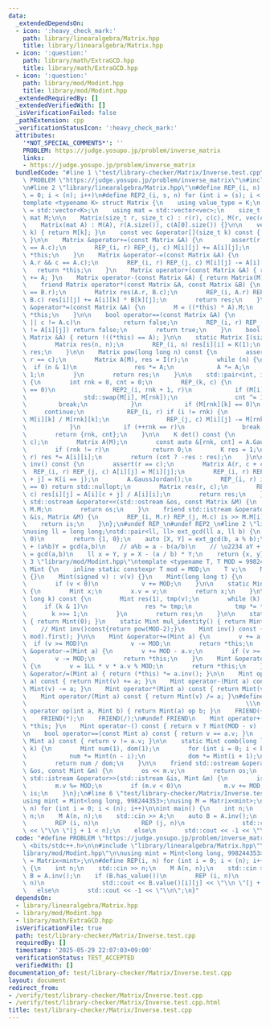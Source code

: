 ```yaml
---
data:
  _extendedDependsOn:
  - icon: ':heavy_check_mark:'
    path: library/linearalgebra/Matrix.hpp
    title: library/linearalgebra/Matrix.hpp
  - icon: ':question:'
    path: library/math/ExtraGCD.hpp
    title: library/math/ExtraGCD.hpp
  - icon: ':question:'
    path: library/mod/Modint.hpp
    title: library/mod/Modint.hpp
  _extendedRequiredBy: []
  _extendedVerifiedWith: []
  _isVerificationFailed: false
  _pathExtension: cpp
  _verificationStatusIcon: ':heavy_check_mark:'
  attributes:
    '*NOT_SPECIAL_COMMENTS*': ''
    PROBLEM: https://judge.yosupo.jp/problem/inverse_matrix
    links:
    - https://judge.yosupo.jp/problem/inverse_matrix
  bundledCode: "#line 1 \"test/library-checker/Matrix/Inverse.test.cpp\"\n#define\
    \ PROBLEM \"https://judge.yosupo.jp/problem/inverse_matrix\"\n#include <bits/stdc++.h>\n\
    \n#line 2 \"library/linearalgebra/Matrix.hpp\"\n#define REP_(i, n) for (int i\
    \ = 0; i < (n); i++)\n#define REP2_(i, s, n) for (int i = (s); i < (n); i++)\n\
    template <typename K> struct Matrix {\n    using value_type = K;\n    using vec\
    \ = std::vector<K>;\n    using mat = std::vector<vec>;\n    size_t r, c;\n   \
    \ mat M;\n\n    Matrix(size_t r, size_t c) : r(r), c(c), M(r, vec(c, K())) {}\n\
    \    Matrix(mat A) : M(A), r(A.size()), c(A[0].size()) {}\n\n    vec &operator[](size_t\
    \ k) { return M[k]; }\n    const vec &operator[](size_t k) const { return M[k];\
    \ }\n\n    Matrix &operator+=(const Matrix &A) {\n        assert(r == A.r && c\
    \ == A.c);\n        REP_(i, r) REP_(j, c) M[i][j] += A[i][j];\n        return\
    \ *this;\n    }\n    Matrix &operator-=(const Matrix &A) {\n        assert(r ==\
    \ A.r && c == A.c);\n        REP_(i, r) REP_(j, c) M[i][j] -= A[i][j];\n     \
    \   return *this;\n    }\n    Matrix operator+(const Matrix &A) { return Matrix(M)\
    \ += A; }\n    Matrix operator-(const Matrix &A) { return Matrix(M) -= A; }\n\n\
    \    friend Matrix operator*(const Matrix &A, const Matrix &B) {\n        assert(A.c\
    \ == B.r);\n        Matrix res(A.r, B.c);\n        REP_(i, A.r) REP_(k, A.c) REP_(j,\
    \ B.c) res[i][j] += A[i][k] * B[k][j];\n        return res;\n    }\n    Matrix\
    \ &operator*=(const Matrix &A) {\n        M = ((*this) * A).M;\n        return\
    \ *this;\n    }\n\n    bool operator==(const Matrix &A) {\n        if (r != A.r\
    \ || c != A.c)\n            return false;\n        REP_(i, r) REP_(j, c) if (M[i][j]\
    \ != A[i][j]) return false;\n        return true;\n    }\n    bool operator!=(const\
    \ Matrix &A) { return !((*this) == A); }\n\n    static Matrix I(size_t n) {\n\
    \        Matrix res(n, n);\n        REP_(i, n) res[i][i] = K(1);\n        return\
    \ res;\n    }\n\n    Matrix pow(long long n) const {\n        assert(n >= 0 &&\
    \ r == c);\n        Matrix A(M), res = I(r);\n        while (n) {\n          \
    \  if (n & 1)\n                res *= A;\n            A *= A;\n            n >>=\
    \ 1;\n        }\n        return res;\n    }\n\n    std::pair<int, int> GaussJordan()\
    \ {\n        int rnk = 0, cnt = 0;\n        REP_(k, c) {\n            if (M[rnk][k]\
    \ == 0)\n                REP2_(i, rnk + 1, r)\n            if (M[i][k] != 0) {\n\
    \                std::swap(M[i], M[rnk]);\n                cnt ^= 1;\n       \
    \         break;\n            }\n            if (M[rnk][k] == 0)\n           \
    \     continue;\n            REP_(i, r) if (i != rnk) {\n                K x =\
    \ M[i][k] / M[rnk][k];\n                REP_(j, c) M[i][j] -= M[rnk][j] * x;\n\
    \            }\n            if (++rnk == r)\n                break;\n        }\n\
    \        return {rnk, cnt};\n    }\n\n    K det() const {\n        assert(r ==\
    \ c);\n        Matrix A(M);\n        const auto &[rnk, cnt] = A.GaussJordan();\n\
    \        if (rnk != r)\n            return 0;\n        K res = 1;\n        REP_(i,\
    \ r) res *= A[i][i];\n        return (cnt ? -res : res);\n    }\n\n    std::optional<Matrix>\
    \ inv() const {\n        assert(r == c);\n        Matrix A(r, c + c);\n      \
    \  REP_(i, r) REP_(j, c) A[i][j] = M[i][j];\n        REP_(i, r) REP_(j, c) A[i][c\
    \ + j] = K(i == j);\n        A.GaussJordan();\n        REP_(i, r) if (A[i][i]\
    \ == 0) return std::nullopt;\n        Matrix res(r, c);\n        REP_(i, r) REP_(j,\
    \ c) res[i][j] = A[i][c + j] / A[i][i];\n        return res;\n    }\n\n    friend\
    \ std::ostream &operator<<(std::ostream &os, const Matrix &M) {\n        os <<\
    \ M.M;\n        return os;\n    }\n    friend std::istream &operator>>(std::istream\
    \ &is, Matrix &M) {\n        REP_(i, M.r) REP_(j, M.c) is >> M.M[i][j];\n    \
    \    return is;\n    }\n};\n#undef REP_\n#undef REP2_\n#line 2 \"library/math/ExtraGCD.hpp\"\
    \nusing ll = long long;\nstd::pair<ll, ll> ext_gcd(ll a, ll b) {\n    if (b ==\
    \ 0)\n        return {1, 0};\n    auto [X, Y] = ext_gcd(b, a % b);\n    // bX\
    \ + (a%b)Y = gcd(a,b)\n    // a%b = a - b(a/b)\n    // \u2234 aY + b(X-(a/b)Y)\
    \ = gcd(a,b)\n    ll x = Y, y = X - (a / b) * Y;\n    return {x, y};\n}\n#line\
    \ 3 \"library/mod/Modint.hpp\"\ntemplate <typename T, T MOD = 998244353> struct\
    \ Mint {\n    inline static constexpr T mod = MOD;\n    T v;\n    Mint() : v(0)\
    \ {}\n    Mint(signed v) : v(v) {}\n    Mint(long long t) {\n        v = t % MOD;\n\
    \        if (v < 0)\n            v += MOD;\n    }\n\n    static Mint raw(int v)\
    \ {\n        Mint x;\n        x.v = v;\n        return x;\n    }\n\n    Mint pow(long\
    \ long k) const {\n        Mint res(1), tmp(v);\n        while (k) {\n       \
    \     if (k & 1)\n                res *= tmp;\n            tmp *= tmp;\n     \
    \       k >>= 1;\n        }\n        return res;\n    }\n\n    static Mint add_identity()\
    \ { return Mint(0); }\n    static Mint mul_identity() { return Mint(1); }\n\n\
    \    // Mint inv()const{return pow(MOD-2);}\n    Mint inv() const { return Mint(ext_gcd(v,\
    \ mod).first); }\n\n    Mint &operator+=(Mint a) {\n        v += a.v;\n      \
    \  if (v >= MOD)\n            v -= MOD;\n        return *this;\n    }\n    Mint\
    \ &operator-=(Mint a) {\n        v += MOD - a.v;\n        if (v >= MOD)\n    \
    \        v -= MOD;\n        return *this;\n    }\n    Mint &operator*=(Mint a)\
    \ {\n        v = 1LL * v * a.v % MOD;\n        return *this;\n    }\n    Mint\
    \ &operator/=(Mint a) { return (*this) *= a.inv(); }\n\n    Mint operator+(Mint\
    \ a) const { return Mint(v) += a; }\n    Mint operator-(Mint a) const { return\
    \ Mint(v) -= a; }\n    Mint operator*(Mint a) const { return Mint(v) *= a; }\n\
    \    Mint operator/(Mint a) const { return Mint(v) /= a; }\n#define FRIEND(op)\
    \                                                             \\\n    friend Mint\
    \ operator op(int a, Mint b) { return Mint(a) op b; }\n    FRIEND(+);\n    FRIEND(-);\n\
    \    FRIEND(*);\n    FRIEND(/);\n#undef FRIEND\n    Mint operator+() const { return\
    \ *this; }\n    Mint operator-() const { return v ? Mint(MOD - v) : Mint(v); }\n\
    \n    bool operator==(const Mint a) const { return v == a.v; }\n    bool operator!=(const\
    \ Mint a) const { return v != a.v; }\n\n    static Mint comb(long long n, int\
    \ k) {\n        Mint num(1), dom(1);\n        for (int i = 0; i < k; i++) {\n\
    \            num *= Mint(n - i);\n            dom *= Mint(i + 1);\n        }\n\
    \        return num / dom;\n    }\n\n    friend std::ostream &operator<<(std::ostream\
    \ &os, const Mint &m) {\n        os << m.v;\n        return os;\n    }\n    friend\
    \ std::istream &operator>>(std::istream &is, Mint &m) {\n        is >> m.v;\n\
    \        m.v %= MOD;\n        if (m.v < 0)\n            m.v += MOD;\n        return\
    \ is;\n    }\n};\n#line 6 \"test/library-checker/Matrix/Inverse.test.cpp\"\n\n\
    using mint = Mint<long long, 998244353>;\nusing M = Matrix<mint>;\n\n#define REP(i,\
    \ n) for (int i = 0; i < (n); i++)\n\nint main() {\n    int n;\n    std::cin >>\
    \ n;\n    M A(n, n);\n    std::cin >> A;\n    auto B = A.inv();\n    if (B.has_value())\n\
    \        REP (i, n)\n            REP (j, n)\n                std::cout << B.value()[i][j]\
    \ << \"\\n \"[j + 1 < n];\n    else\n        std::cout << -1 << \"\\n\";\n}\n"
  code: "#define PROBLEM \"https://judge.yosupo.jp/problem/inverse_matrix\"\n#include\
    \ <bits/stdc++.h>\n\n#include \"library/linearalgebra/Matrix.hpp\"\n#include \"\
    library/mod/Modint.hpp\"\n\nusing mint = Mint<long long, 998244353>;\nusing M\
    \ = Matrix<mint>;\n\n#define REP(i, n) for (int i = 0; i < (n); i++)\n\nint main()\
    \ {\n    int n;\n    std::cin >> n;\n    M A(n, n);\n    std::cin >> A;\n    auto\
    \ B = A.inv();\n    if (B.has_value())\n        REP (i, n)\n            REP (j,\
    \ n)\n                std::cout << B.value()[i][j] << \"\\n \"[j + 1 < n];\n \
    \   else\n        std::cout << -1 << \"\\n\";\n}"
  dependsOn:
  - library/linearalgebra/Matrix.hpp
  - library/mod/Modint.hpp
  - library/math/ExtraGCD.hpp
  isVerificationFile: true
  path: test/library-checker/Matrix/Inverse.test.cpp
  requiredBy: []
  timestamp: '2025-05-29 22:07:03+09:00'
  verificationStatus: TEST_ACCEPTED
  verifiedWith: []
documentation_of: test/library-checker/Matrix/Inverse.test.cpp
layout: document
redirect_from:
- /verify/test/library-checker/Matrix/Inverse.test.cpp
- /verify/test/library-checker/Matrix/Inverse.test.cpp.html
title: test/library-checker/Matrix/Inverse.test.cpp
---
```

